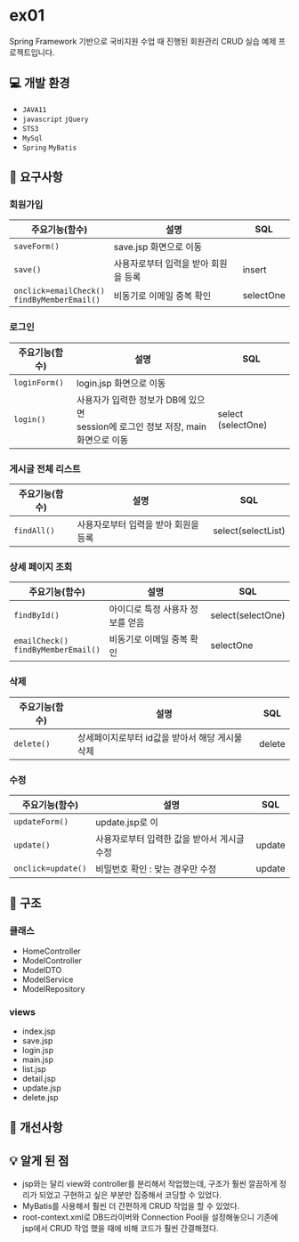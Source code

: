 # ex01
Spring Framework 기반으로 국비지원 수업 때 진행된 회원관리 CRUD 실습 예제 프로젝트입니다.

## :computer: 개발 환경
* `JAVA11`
* `javascript` `jQuery`
* `STS3`
* `MySql`
* `Spring` `MyBatis`

## :memo: 요구사항
### 회원가입
|주요기능(함수)|설명|SQL
|---|---|---|
|`saveForm()`|save.jsp 화면으로 이동|
|`save()`|사용자로부터 입력을 받아 회원을 등록|insert|
|`onclick=emailCheck()`<br>`findByMemberEmail()`|비동기로 이메일 중복 확인|selectOne|
### 로그인
|주요기능(함수)|설명|SQL
|---|---|---|
|`loginForm()`|login.jsp 화면으로 이동|
|`login()`|사용자가 입력한 정보가 DB에 있으면<br> session에 로그인 정보 저장, main 화면으로 이동 |select (selectOne)|
### 게시글 전체 리스트
|주요기능(함수)|설명|SQL
|---|---|---|
|`findAll()`|사용자로부터 입력을 받아 회원을 등록|select(selectList)|
### 상세 페이지 조회
|주요기능(함수)|설명|SQL
|---|---|---|
|`findById()`|아이디로 특정 사용자 정보를 얻음|select(selectOne)|
|`emailCheck()`<br>`findByMemberEmail()`|비동기로 이메일 중복 확인|selectOne|
### 삭제
|주요기능(함수)|설명|SQL
|---|---|---|
|`delete()`|상세페이지로부터 id값을 받아서 해당 게시물 삭제|delete|
### 수정
|주요기능(함수)|설명|SQL
|---|---|---|
|`updateForm()`|update.jsp로 이|
|`update()`|사용자로부터 입력한 값을 받아서 게시글 수정|update|
|`onclick=update()`|비밀번호 확인 : 맞는 경우만 수정|update|
## :open_file_folder: 구조
### 클래스
* HomeController
* ModelController
* ModelDTO
* ModelService
* ModelRepository
### views
* index.jsp
* save.jsp
* login.jsp
* main.jsp
* list.jsp
* detail.jsp
* update.jsp
* delete.jsp
## :wrench: 개선사항

## :bulb: 알게 된 점
* jsp와는 달리 view와 controller를 분리해서 작업했는데, 구조가 훨씬 깔끔하게 정리가 되었고 구현하고 싶은 부분만 집중해서 코딩할 수 있었다.
* MyBatis를 사용해서 훨씬 더 간편하게 CRUD 작업을 할 수 있었다.
* root-context.xml로 DB드라이버와 Connection Pool을 설정해놓으니 기존에 jsp에서 CRUD 작업 했을 때에 비해 코드가 훨씬 간결해졌다.

